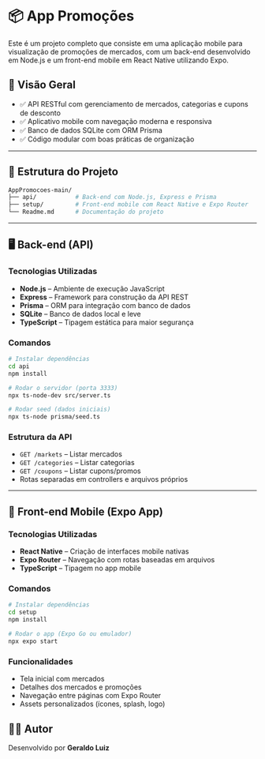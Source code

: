 # 📦 App Promoções

Este é um projeto completo que consiste em uma aplicação mobile para visualização de promoções de mercados, com um back-end desenvolvido em Node.js e um front-end mobile em React Native utilizando Expo.

## 🔗 Visão Geral

- ✅ API RESTful com gerenciamento de mercados, categorias e cupons de desconto
- ✅ Aplicativo mobile com navegação moderna e responsiva
- ✅ Banco de dados SQLite com ORM Prisma
- ✅ Código modular com boas práticas de organização

---

## 📁 Estrutura do Projeto

```bash
AppPromocoes-main/
├── api/           # Back-end com Node.js, Express e Prisma
├── setup/         # Front-end mobile com React Native e Expo Router
└── Readme.md      # Documentação do projeto
```

---

## 🖥️ Back-end (API)

### Tecnologias Utilizadas

- **Node.js** – Ambiente de execução JavaScript
- **Express** – Framework para construção da API REST
- **Prisma** – ORM para integração com banco de dados
- **SQLite** – Banco de dados local e leve
- **TypeScript** – Tipagem estática para maior segurança

### Comandos

```bash
# Instalar dependências
cd api
npm install

# Rodar o servidor (porta 3333)
npx ts-node-dev src/server.ts

# Rodar seed (dados iniciais)
npx ts-node prisma/seed.ts
```

### Estrutura da API

- `GET /markets` – Listar mercados
- `GET /categories` – Listar categorias
- `GET /coupons` – Listar cupons/promos
- Rotas separadas em controllers e arquivos próprios

---

## 📱 Front-end Mobile (Expo App)

### Tecnologias Utilizadas

- **React Native** – Criação de interfaces mobile nativas
- **Expo Router** – Navegação com rotas baseadas em arquivos
- **TypeScript** – Tipagem no app mobile

### Comandos

```bash
# Instalar dependências
cd setup
npm install

# Rodar o app (Expo Go ou emulador)
npx expo start
```

### Funcionalidades

- Tela inicial com mercados
- Detalhes dos mercados e promoções
- Navegação entre páginas com Expo Router
- Assets personalizados (ícones, splash, logo)


## 🧑‍💻 Autor

Desenvolvido por **Geraldo Luiz**  

